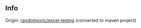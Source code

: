 Info
----

Origin: [randomsync/excel-testng](https://github.com/randomsync/excel-testng)  (converted to maven project)